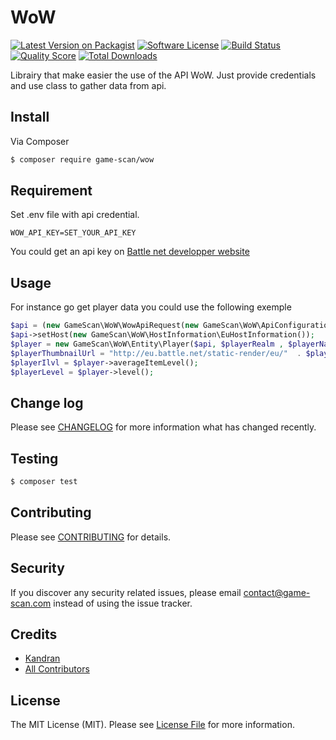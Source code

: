 # WoW

[![Latest Version on Packagist][ico-version]][link-packagist]
[![Software License][ico-license]](LICENSE)
[![Build Status][ico-travis]][link-travis]
[![Quality Score][ico-code-quality]][link-code-quality]
[![Total Downloads][ico-downloads]][link-downloads]



Librairy that make easier the use of the API WoW. Just provide credentials and use class to gather data from api.

## Install

Via Composer

``` bash
$ composer require game-scan/wow
```

## Requirement

Set .env file with api credential.

```
WOW_API_KEY=SET_YOUR_API_KEY
``` 

You could get an api key on [Battle net developper website](https://dev.battle.net/)
## Usage

For instance go get player data you could use the following exemple
``` php
$api = (new GameScan\WoW\WowApiRequest(new GameScan\WoW\ApiConfiguration()));
$api->setHost(new GameScan\WoW\HostInformation\EuHostInformation());
$player = new GameScan\WoW\Entity\Player($api, $playerRealm , $playerName);
$playerThumbnailUrl = "http://eu.battle.net/static-render/eu/"  . $player->thumbnail();
$playerIlvl = $player->averageItemLevel();
$playerLevel = $player->level();
```

## Change log

Please see [CHANGELOG](CHANGELOG.MD) for more information what has changed recently.

## Testing

``` bash
$ composer test
```

## Contributing

Please see [CONTRIBUTING](CONTRIBUTING.md) for details.

## Security

If you discover any security related issues, please email contact@game-scan.com instead of using the issue tracker.

## Credits

- [Kandran][link-author]
- [All Contributors][link-contributors]

## License

The MIT License (MIT). Please see [License File](LICENSE) for more information.

[ico-version]: https://img.shields.io/packagist/v/Game-Scan/WoW.svg?style=flat-square
[ico-license]: https://img.shields.io/badge/license-MIT-brightgreen.svg?style=flat-square
[ico-travis]: https://img.shields.io/travis/Game-scan/WoW/master.svg?style=flat-square
[ico-scrutinizer]: https://img.shields.io/scrutinizer/coverage/g/Game-Scan/WoW.svg?style=flat-square
[ico-code-quality]: https://img.shields.io/scrutinizer/g/Game-Scan/WoW.svg?style=flat-square
[ico-downloads]: https://img.shields.io/packagist/dt/Game-Scan/WoW.svg?style=flat-square

[link-packagist]: https://packagist.org/packages/Game-Scan/WoW
[link-travis]: https://travis-ci.org/Game-Scan/WoW
[link-scrutinizer]: https://scrutinizer-ci.com/g/Game-Scan/WoW/code-structure
[link-code-quality]: https://scrutinizer-ci.com/g/Game-Scan/WoW
[link-downloads]: https://packagist.org/packages/Game-Scan/WoW
[link-author]: https://github.com/kandran
[link-contributors]: ../../contributors
